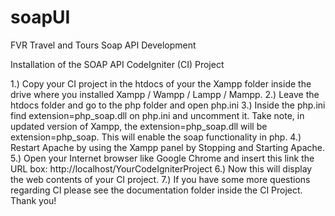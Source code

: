# soapUI
FVR Travel and Tours Soap API Development

Installation of the SOAP API CodeIgniter (CI) Project

1.) Copy your CI project in the htdocs of your the Xampp folder inside the drive where you installed Xampp / Wampp / Lampp / Mampp.
2.) Leave the htdocs folder and go to the php folder and open php.ini
3.) Inside the php.ini find extension=php_soap.dll on php.ini and uncomment it. Take note, in updated version of Xampp, the extension=php_soap.dll will be extension=php_soap. This will enable the soap functionality in php.
4.) Restart Apache by using the Xampp panel by Stopping and Starting Apache.
5.) Open your Internet browser like Google Chrome and insert this link the URL box: http://localhost/YourCodeIgniterProject
6.) Now this will display the web contents of your CI project.
7.) If you have some more questions regarding CI please see the documentation folder inside the CI Project. Thank you!
